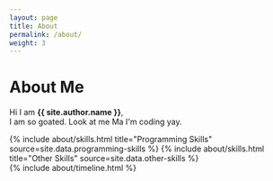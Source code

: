 ```yaml
---
layout: page
title: About
permalink: /about/
weight: 3
---
```


# **About Me**

Hi I am **{{ site.author.name }}**,<br>
I am so goated. Look at me Ma I'm coding yay. 

<div class="row">
{% include about/skills.html title="Programming Skills" source=site.data.programming-skills %}
{% include about/skills.html title="Other Skills" source=site.data.other-skills %}
</div>

<div class="row">
{% include about/timeline.html %}
</div>
